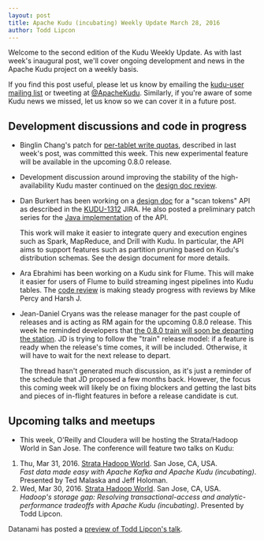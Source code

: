 ```yaml
---
layout: post
title: Apache Kudu (incubating) Weekly Update March 28, 2016
author: Todd Lipcon
---
```

Welcome to the second edition of the Kudu Weekly Update. As with last week's
inaugural post, we'll cover ongoing development and news in the Apache Kudu
project on a weekly basis.

<!--more-->

If you find this post useful, please let us know by emailing the
[kudu-user mailing list](mailto:user@kudu.incubator.apache.org) or
tweeting at [@ApacheKudu](https://twitter.com/ApacheKudu). Similarly, if you're
aware of some Kudu news we missed, let us know so we can cover it in
a future post.

## Development discussions and code in progress

* Binglin Chang's patch for [per-tablet write quotas](http://gerrit.cloudera.org:8080/#/c/2327/),
  described in last week's post, was committed this week. This new experimental feature will be
  available in the upcoming 0.8.0 release.

* Development discussion around improving the stability of the high-availability
  Kudu master continued on the [design doc review](http://gerrit.cloudera.org:8080/#/c/2527/).

* Dan Burkert has been working on a [design doc](http://gerrit.cloudera.org:8080/#/c/2443/)
  for a "scan tokens" API as described in the [KUDU-1312](https://issues.apache.org/jira/browse/KUDU-1312)
  JIRA. He also posted a preliminary patch series for the
  [Java implementation](http://gerrit.cloudera.org:8080/#/c/2592/) of the API.

  This work will make it easier to integrate query and execution engines such as
  Spark, MapReduce, and Drill with Kudu. In particular, the API aims to support features
  such as partition pruning based on Kudu's distribution schemas. See the design document
  for more details.

* Ara Ebrahimi has been working on a Kudu sink for Flume. This will make it easier for
  users of Flume to build streaming ingest pipelines into Kudu tables. The
  [code review](http://gerrit.cloudera.org:8080/#/c/2600/) is making steady progress
  with reviews by Mike Percy and Harsh J.

* Jean-Daniel Cryans was the release manager for the past couple of releases and is
  acting as RM again for the upcoming 0.8.0 release. This week he reminded developers
  that [the 0.8.0 train will soon be departing the station](http://markmail.org/thread/syfg6icqhfgxlcvi).
  JD is trying to follow the "train" release model: if a feature is ready when the release's
  time comes, it will be included. Otherwise, it will have to wait for the next release
  to depart.

  The thread hasn't generated much discussion, as it's just a reminder of the schedule
  that JD proposed a few months back. However, the focus this coming week will likely
  be on fixing blockers and getting the last bits and pieces of in-flight features
  in before a release candidate is cut.

## Upcoming talks and meetups

* This week, O'Reilly and Cloudera will be hosting the Strata/Hadoop World
in San Jose. The conference will feature two talks on Kudu:

1. Thu, Mar 31, 2016. [Strata Hadoop World](http://conferences.oreilly.com/strata/hadoop-big-data-ca/public/schedule/detail/47055). San Jose, CA, USA.<br/>
   _Fast data made easy with Apache Kafka and Apache Kudu (incubating)_. Presented by Ted Malaska and Jeff Holoman.
1. Wed, Mar 30, 2016. [Strata Hadoop World](http://conferences.oreilly.com/strata/hadoop-big-data-ca/public/schedule/detail/46916). San Jose, CA, USA.<br/>
   _Hadoop's storage gap: Resolving transactional-access and analytic-performance tradeoffs with Apache Kudu (incubating)_. Presented by Todd Lipcon.

Datanami has posted a [preview of Todd Lipcon's talk](http://www.datanami.com/2016/03/28/strata-preview-resolving-hadoops-storage-gap/).
